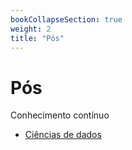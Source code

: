 ```yaml
---
bookCollapseSection: true
weight: 2
title: "Pós"
---
```


# Pós

Conhecimento contínuo


* [Ciências de dados](data_sciences)
